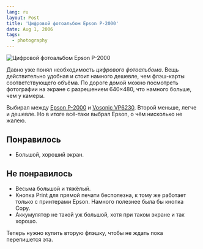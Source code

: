 ```yaml
---
lang: ru
layout: Post
title: 'Цифровой фотоальбом Epson P-2000'
date: Aug 1, 2006
tags:
  - photography
---
```


![Цифровой фотоальбом Epson P-2000](/images/blog/epson-p-2000.jpg)

Давно уже понял необходимость _цифрового фотоальбома_. Вещь действительно удобная и стоит намного дешевле, чем флэш-карты соответствующего объёма. По дороге домой можно посмотреть фотографии на экране с разрешением 640×480, что намного больше, чем у камеры.

Выбирал между [Epson P-2000](http://onlinetrade.ru/cash/info/22649.html 'Цифровой фотоальбом Epson P-2000') и [Vosonic VP6230](http://onlinetrade.ru/cash/info/28754.html 'Цифровой фотоальбом Vosonic VP6230'). Второй меньше, легче и дешевле. Но в итоге всё-таки выбрал Epson, о чём нисколько не жалею.

## Понравилось

- Большой, хороший экран.

## Не понравилось

- Весьма большой и тяжёлый.
- Кнопка Print для прямой печати бесполезна, к тому же работает только с принтерами Epson. Намного полезнее была бы кнопка Copy.
- Аккумулятор не такой уж большой, хотя при таком экране и так хорошо.

Теперь нужно купить вторую флэшку, чтобы не ждать пока перепишется эта.
